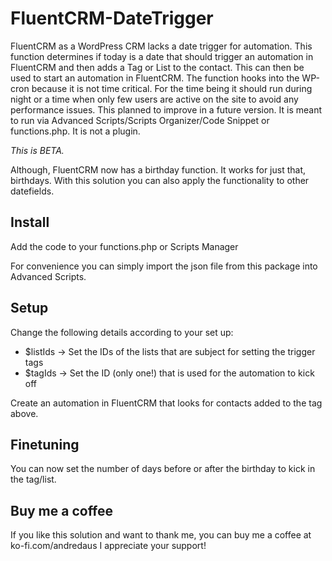 # FluentCRM-DateTrigger

FluentCRM as a WordPress CRM lacks a date trigger for automation. This function determines if today is a date that should trigger an automation in FluentCRM and then adds a Tag or List to the contact. This can then be used to start an automation in FluentCRM. The function hooks into the WP-cron because it is not time critical. For the time being it should run during night or a time when only few users are active on the site to avoid any performance issues. This planned to improve in a future version. It is meant to run via Advanced Scripts/Scripts Organizer/Code Snippet or functions.php. It is not a plugin.

*This is BETA.*

Although, FluentCRM now has a birthday function. It works for just that, birthdays. With this solution you can also apply the functionality to other datefields.

## Install

Add the code to your functions.php or Scripts Manager

For convenience you can simply import the json file from this package into Advanced Scripts. 

## Setup

Change the following details according to your set up:
  - $listIds -> Set the IDs of the lists that are subject for setting the trigger tags
  - $tagIds -> Set the ID (only one!) that is used for the automation to kick off

Create an automation in FluentCRM that looks for contacts added to the tag above.

## Finetuning

You can now set the number of days before or after the birthday to kick in the tag/list.

## Buy me a coffee

If you like this solution and want to thank me, you can buy me a coffee at ko-fi.com/andredaus
I appreciate your support!
